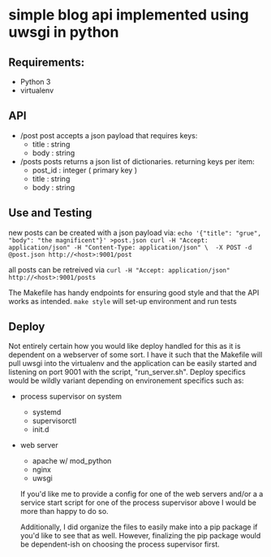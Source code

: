 # simple blog api implemented using uwsgi in python

## Requirements:

- Python 3
- virtualenv

## API

- /post
    post accepts a json payload that requires keys:
    - title : string
    - body  : string
- /posts
    posts returns a json list of dictionaries. returning keys per item:
    - post_id : integer ( primary key )
    - title   : string
    - body    : string
## Use and Testing
new posts can be created with a json payload via:
    ```
    echo '{"title": "grue", "body": "the magnificent"}' >post.json
    curl -H "Accept: application/json" -H "Content-Type: application/json" \ 
      -X POST -d @post.json http://<host>:9001/post
    ```    

all posts can be retreived via
    ```
    curl -H "Accept: application/json" http://<host>:9001/posts 
    ```

The Makefile has handy endpoints for ensuring good style and that
the API works as intended.
`make style` will set-up environment and run tests

## Deploy
Not entirely certain how you would like deploy handled for this as
it is dependent on a webserver of some sort. I have it such that the Makefile
will pull uwsgi into the virtualenv and the application
can be easily started and listening on port 9001 with the script,
"run_server.sh". Deploy specifics would be wildly variant depending 
on environement specifics such as:
- process supervisor on system
    - systemd
    - supervisorctl
    - init.d
- web server
    - apache w/ mod_python
    - nginx 
    - uwsgi

    If you'd like me to provide a config for one of the web servers and/or a 
    a service start script for one of the process supervisor above I would be 
    more than happy to do so.
    
    Additionally, I did organize the files to easily make into a pip package
    if you'd like to see that as well. However, finalizing the pip package
    would be dependent-ish on choosing the process supervisor first. 